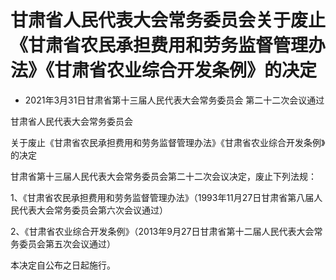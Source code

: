 # 甘肃省人民代表大会常务委员会关于废止《甘肃省农民承担费用和劳务监督管理办法》《甘肃省农业综合开发条例》的决定

- 2021年3月31日甘肃省第十三届人民代表大会常务委员会
  第二十二次会议通过

<!-- INFO END -->

甘肃省人民代表大会常务委员会

关于废止《甘肃省农民承担费用和劳务监督管理办法》《甘肃省农业综合开发条例》的决定

甘肃省第十三届人民代表大会常务委员会第二十二次会议决定，废止下列法规：

1、《甘肃省农民承担费用和劳务监督管理办法》（1993年11月27日甘肃省第八届人民代表大会常务委员会第六次会议通过）

2、《甘肃省农业综合开发条例》（2013年9月27日甘肃省第十二届人民代表大会常务委员会第五次会议通过）

本决定自公布之日起施行。
